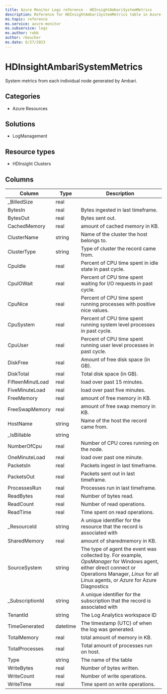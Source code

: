 ```yaml
---
title: Azure Monitor Logs reference - HDInsightAmbariSystemMetrics
description: Reference for HDInsightAmbariSystemMetrics table in Azure Monitor Logs.
ms.topic: reference
ms.service: azure-monitor
ms.subservice: logs
ms.author: robb
author: rboucher
ms.date: 6/27/2023
---
```


# HDInsightAmbariSystemMetrics

 System metrics from each individual node generated by Ambari.

## Categories

- Azure Resources
## Solutions

- LogManagement
## Resource types

- HDInsight Clusters




## Columns

| Column | Type | Description |
| --- | --- | --- |
| _BilledSize | real |  |
| BytesIn | real | Bytes ingested in last timeframe. |
| BytesOut | real | Bytes sent out. |
| CachedMemory | real | amount of cached memory in KB. |
| ClusterName | string | Name of the cluster the host belongs to. |
| ClusterType | string | Type of cluster the record came from. |
| CpuIdle | real | Percent of CPU time spent in idle state in past cycle. |
| CpuIOWait | real | Percent of CPU time spent waiting for I/O requests in past cycle. |
| CpuNice | real | Percent of CPU time spent running processes with positive nice values. |
| CpuSystem | real | Percent of CPU time spent running system level processes in past cycle. |
| CpuUser | real | Percent of CPU time spent running user level processes in past cycle. |
| DiskFree | real | Amount of free disk space (in GB). |
| DiskTotal | real | Total disk space (in GB). |
| FifteenMinutLoad | real | load over past 15 minutes. |
| FiveMinuteLoad | real | load over past five minutes. |
| FreeMemory | real | amount of free memory in KB. |
| FreeSwapMemory | real | amount of free swap memory in KB. |
| HostName | string | Name of the host the record came from. |
| _IsBillable | string |  |
| NumberOfCpu | real | Number of CPU cores running on the node. |
| OneMinuteLoad | real | load over past one minute. |
| PacketsIn | real | Packets ingest in last timeframe. |
| PacketsOut | real | Packets sent out in last timeframe. |
| ProcessesRun | real | Processes run in last timeframe. |
| ReadBytes | real | Number of bytes read. |
| ReadCount | real | Number of read operations. |
| ReadTime | real | Time spent on read operations. |
| _ResourceId | string | A unique identifier for the resource that the record is associated with |
| SharedMemory | real | amount of sharedmemory in KB. |
| SourceSystem | string | The type of agent the event was collected by. For example, *OpsManager* for Windows agent, either direct connect or Operations Manager, *Linux* for all Linux agents, or *Azure* for Azure Diagnostics |
| _SubscriptionId | string | A unique identifier for the subscription that the record is associated with |
| TenantId | string | The Log Analytics workspace ID |
| TimeGenerated | datetime | The timestamp (UTC) of when the log was generated. |
| TotalMemory | real | total amount of memory in KB. |
| TotalProcesses | real | Total amount of processes run on host. |
| Type | string | The name of the table |
| WriteBytes | real | Number of bytes written. |
| WriteCount | real | Number of write operations. |
| WriteTime | real | Time spent on write operations. |

